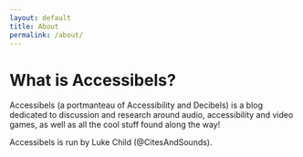 ```yaml
---
layout: default
title: About
permalink: /about/
---
```

# What is Accessibels?

Accessibels (a portmanteau of Accessibility and Decibels) is a blog dedicated to discussion and research around audio, accessibility and video games, as well as all the cool stuff found along the way!

Accessibels is run by Luke Child (@CitesAndSounds). 
